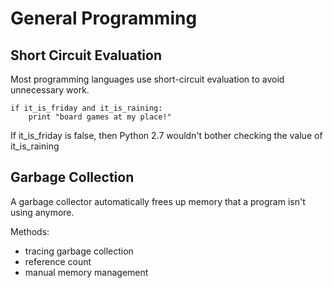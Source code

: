 # General Programming

## Short Circuit Evaluation
Most programming languages use short-circuit evaluation to avoid unnecessary work. 
```
if it_is_friday and it_is_raining:
    print "board games at my place!"
```
If it_is_friday is false, then Python 2.7 wouldn't bother checking the value of it_is_raining

## Garbage Collection
A garbage collector automatically frees up memory that a program isn't using anymore.


Methods:
- tracing garbage collection
- reference count
- manual memory management

